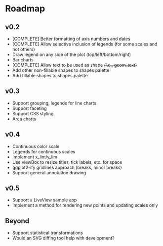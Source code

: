 # Roadmap

## v0.2 
* [COMPLETE] Better formatting of axis numbers and dates
* [COMPLETE] Allow selective inclusion of legends (for some scales and not others)
* Draw legend on any side of the plot (top/left/bottom/right)
* Bar charts
* [COMPLETE] Allow text to be used as shape <s>(i.e., geom_text)</s>
* Add other non-fillable shapes to shapes palette
* Add fillable shapes to shapes palette

## v0.3 
* Support grouping, legends for line charts
* Support faceting
* Support CSS styling
* Area charts

## v0.4
* Continuous color scale
* Legends for continuous scales
* Implement x_lim/y_lim
* Use viewBox to resize titles, tick labels, etc. for space
* ggplot2-ify gridlines approach (breaks, minor breaks)
* Support general annotation drawing

## v0.5
* Support a LiveView sample app
* Implement a method for rendering new points and updating scales only

## Beyond
* Support statistical transformations
* Would an SVG diffing tool help with development?